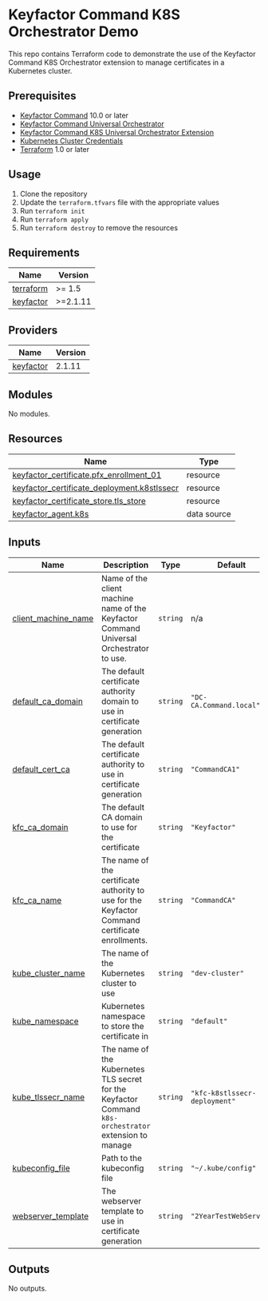 # Keyfactor Command K8S Orchestrator Demo
This repo contains Terraform code to demonstrate the use of the Keyfactor Command K8S Orchestrator extension to manage 
certificates in a Kubernetes cluster.

## Prerequisites
- [Keyfactor Command](https://www.keyfactor.com/products/command/) 10.0 or later
- [Keyfactor Command Universal Orchestrator](https://software.keyfactor.com/Core-OnPrem/v10.5/Content/InstallingAgents/Introduction.htm)
- [Keyfactor Command K8S Universal Orchestrator Extension](https://github.com/Keyfactor/k8s-orchestrator?tab=readme-ov-file#kubernetes-orchestrator-extension-installation)
- [Kubernetes Cluster Credentials](https://github.com/Keyfactor/k8s-orchestrator/tree/main/scripts/kubernetes)
- [Terraform](https://www.terraform.io/downloads.html) 1.0 or later

## Usage
1. Clone the repository
2. Update the `terraform.tfvars` file with the appropriate values
3. Run `terraform init`
4. Run `terraform apply`
5. Run `terraform destroy` to remove the resources

<!-- BEGIN_TF_DOCS -->
## Requirements

| Name | Version |
|------|---------|
| <a name="requirement_terraform"></a> [terraform](#requirement\_terraform) | >= 1.5 |
| <a name="requirement_keyfactor"></a> [keyfactor](#requirement\_keyfactor) | >=2.1.11 |

## Providers

| Name | Version |
|------|---------|
| <a name="provider_keyfactor"></a> [keyfactor](#provider\_keyfactor) | 2.1.11 |

## Modules

No modules.

## Resources

| Name | Type |
|------|------|
| [keyfactor_certificate.pfx_enrollment_01](https://registry.terraform.io/providers/keyfactor-pub/keyfactor/latest/docs/resources/certificate) | resource |
| [keyfactor_certificate_deployment.k8stlssecr](https://registry.terraform.io/providers/keyfactor-pub/keyfactor/latest/docs/resources/certificate_deployment) | resource |
| [keyfactor_certificate_store.tls_store](https://registry.terraform.io/providers/keyfactor-pub/keyfactor/latest/docs/resources/certificate_store) | resource |
| [keyfactor_agent.k8s](https://registry.terraform.io/providers/keyfactor-pub/keyfactor/latest/docs/data-sources/agent) | data source |

## Inputs

| Name | Description | Type | Default | Required |
|------|-------------|------|---------|:--------:|
| <a name="input_client_machine_name"></a> [client\_machine\_name](#input\_client\_machine\_name) | Name of the client machine name of the Keyfactor Command Universal Orchestrator to use. | `string` | n/a | yes |
| <a name="input_default_ca_domain"></a> [default\_ca\_domain](#input\_default\_ca\_domain) | The default certificate authority domain to use in certificate generation | `string` | `"DC-CA.Command.local"` | no |
| <a name="input_default_cert_ca"></a> [default\_cert\_ca](#input\_default\_cert\_ca) | The default certificate authority to use in certificate generation | `string` | `"CommandCA1"` | no |
| <a name="input_kfc_ca_domain"></a> [kfc\_ca\_domain](#input\_kfc\_ca\_domain) | The default CA domain to use for the certificate | `string` | `"Keyfactor"` | no |
| <a name="input_kfc_ca_name"></a> [kfc\_ca\_name](#input\_kfc\_ca\_name) | The name of the certificate authority to use for the Keyfactor Command certificate enrollments. | `string` | `"CommandCA"` | no |
| <a name="input_kube_cluster_name"></a> [kube\_cluster\_name](#input\_kube\_cluster\_name) | The name of the Kubernetes cluster to use | `string` | `"dev-cluster"` | no |
| <a name="input_kube_namespace"></a> [kube\_namespace](#input\_kube\_namespace) | Kubernetes namespace to store the certificate in | `string` | `"default"` | no |
| <a name="input_kube_tlssecr_name"></a> [kube\_tlssecr\_name](#input\_kube\_tlssecr\_name) | The name of the Kubernetes TLS secret for the Keyfactor Command `k8s-orchestrator` extension to manage | `string` | `"kfc-k8stlssecr-deployment"` | no |
| <a name="input_kubeconfig_file"></a> [kubeconfig\_file](#input\_kubeconfig\_file) | Path to the kubeconfig file | `string` | `"~/.kube/config"` | no |
| <a name="input_webserver_template"></a> [webserver\_template](#input\_webserver\_template) | The webserver template to use in certificate generation | `string` | `"2YearTestWebServer"` | no |

## Outputs

No outputs.
<!-- END_TF_DOCS -->